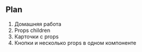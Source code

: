 ## Plan

1. Домашняя работа
2. Props children
3. Карточки с props
4. Кнопки и несколько props в одном компоненте












